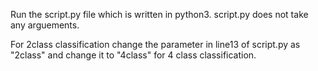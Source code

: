 Run the script.py file which is written in python3.
script.py does not take any arguements.

For 2class classification change the parameter in line13 of script.py as "2class" and change it to "4class" for 4 class classification.

